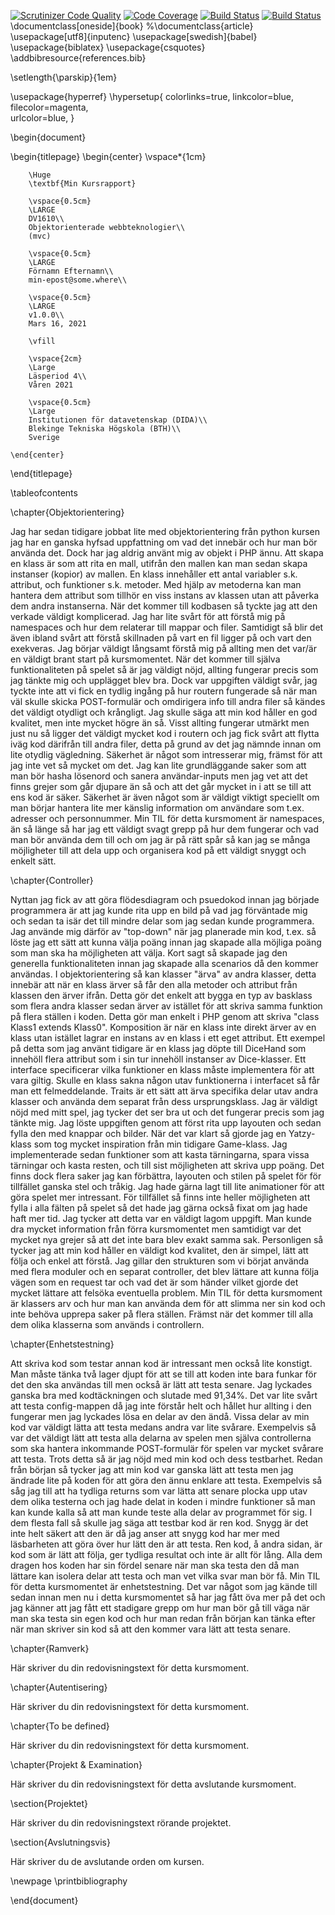 [![Scrutinizer Code Quality](https://scrutinizer-ci.com/g/Knucklefist01/mvc/badges/quality-score.png?b=main)](https://scrutinizer-ci.com/g/Knucklefist01/mvc/?branch=main)
[![Code Coverage](https://scrutinizer-ci.com/g/Knucklefist01/mvc/badges/coverage.png?b=main)](https://scrutinizer-ci.com/g/Knucklefist01/mvc/?branch=main)
[![Build Status](https://scrutinizer-ci.com/g/Knucklefist01/mvc/badges/build.png?b=main)](https://scrutinizer-ci.com/g/Knucklefist01/mvc/build-status/main)
[![Build Status](https://travis-ci.org/Knucklefist01/mvc.svg?branch=main)]()
\documentclass[oneside]{book}
%\documentclass{article}
\usepackage[utf8]{inputenc}
\usepackage[swedish]{babel}
\usepackage{biblatex}
\usepackage{csquotes}
\addbibresource{references.bib}

\setlength{\parskip}{1em}

\usepackage{hyperref}
\hypersetup{
    colorlinks=true,
    linkcolor=blue,
    filecolor=magenta,      
    urlcolor=blue,
}
 

\begin{document}

\begin{titlepage}
    \begin{center}
        \vspace*{1cm}
 
        \Huge
        \textbf{Min Kursrapport}
 
        \vspace{0.5cm}
        \LARGE
        DV1610\\
        Objektorienterade webbteknologier\\
        (mvc)
 
        \vspace{0.5cm}
        \LARGE
        Förnamn Efternamn\\
        min-epost@some.where\\

        \vspace{0.5cm}
        \LARGE
        v1.0.0\\
        Mars 16, 2021
 
        \vfill
 
        \vspace{2cm}
        \Large
        Läsperiod 4\\
        Våren 2021

        \vspace{0.5cm}
        \Large
        Institutionen för datavetenskap (DIDA)\\
        Blekinge Tekniska Högskola (BTH)\\
        Sverige
 
    \end{center}
\end{titlepage}

\tableofcontents



\chapter{Objektorientering}

Jag har sedan tidigare jobbat lite med objektorientering från python kursen jag har en ganska hyfsad uppfattning om vad det innebär och hur man bör använda det. Dock har jag aldrig använt mig av objekt i PHP ännu.
Att skapa en klass är som att rita en mall, utifrån den mallen kan man sedan skapa instanser (kopior) av mallen. En klass innehåller ett antal variabler s.k. attribut, och funktioner s.k. metoder. Med hjälp av metoderna kan man hantera dem attribut som tillhör en viss instans av klassen utan att påverka dem andra instanserna.
När det kommer till kodbasen så tyckte jag att den verkade väldigt komplicerad. Jag har lite svårt för att förstå mig på namespaces och hur dem relaterar till mappar och filer. Samtidigt så blir det även ibland svårt att förstå skillnaden på vart en fil ligger på och vart den exekveras. Jag börjar väldigt långsamt förstå mig på allting men det var/är en väldigt brant start på kursmomentet.
När det kommer till själva funktionaliteten på spelet så är jag väldigt nöjd, allting fungerar precis som jag tänkte mig och upplägget blev bra. Dock var uppgiften väldigt svår, jag tyckte inte att vi fick en tydlig ingång på hur routern fungerade så när man väl skulle skicka POST-formulär och omdirigera info till andra filer så kändes det väldigt otydligt och krångligt. Jag skulle säga att min kod håller en god kvalitet, men inte mycket högre än så. Visst allting fungerar utmärkt men just nu så ligger det väldigt mycket kod i routern och jag fick svårt att flytta iväg kod därifrån till andra filer, detta på grund av det jag nämnde innan om lite otydlig vägledning.
Säkerhet är något som intresserar mig, främst för att jag inte vet så mycket om det. Jag kan lite grundläggande saker som att man bör hasha lösenord och sanera användar-inputs men jag vet att det finns grejer som går djupare än så och att det går mycket in i att se till att ens kod är säker. Säkerhet är även något som är väldigt viktigt speciellt om man börjar hantera lite mer känslig information om användare som t.ex. adresser och personnummer.
Min TIL för detta kursmoment är namespaces, än så länge så har jag ett väldigt svagt grepp på hur dem fungerar och vad man bör använda dem till och om jag är på rätt spår så kan jag se många möjligheter till att dela upp och organisera kod på ett väldigt snyggt och enkelt sätt.

\chapter{Controller}

Nyttan jag fick av att göra flödesdiagram och psuedokod innan jag började programmera är att jag kunde rita upp en bild på vad jag förväntade mig och sedan ta isär det till mindre delar som jag sedan kunde programmera. Jag använde mig därför av "top-down" när jag planerade min kod, t.ex. så löste jag ett sätt att kunna välja poäng innan jag skapade alla möjliga poäng som man ska ha möjligheten att välja. Kort sagt så skapade jag den generella funktionaliteten innan jag skapade alla scenarios då den kommer användas.
I objektorientering så kan klasser "ärva" av andra klasser, detta innebär att när en klass ärver så får den alla metoder och attribut från klassen den ärver ifrån. Detta gör det enkelt att bygga en typ av basklass som flera andra klasser sedan ärver av istället för att skriva samma funktion på flera ställen i koden. Detta gör man enkelt i PHP genom att skriva "class Klass1 extends Klass0". Komposition är när en klass inte direkt ärver av en klass utan istället lagrar en instans av en klass i ett eget attribut. Ett exempel på detta som jag använt tidigare är en klass jag döpte till DiceHand som innehöll flera attribut som i sin tur innehöll instanser av Dice-klasser. Ett interface specificerar vilka funktioner en klass måste implementera för att vara giltig. Skulle en klass sakna någon utav funktionerna i interfacet så får man ett felmeddelande. Traits är ett sätt att ärva specifika delar utav andra klasser och använda dem separat från dess ursprungsklass.
Jag är väldigt nöjd med mitt spel, jag tycker det ser bra ut och det fungerar precis som jag tänkte mig. Jag löste uppgiften genom att först rita upp layouten och sedan fylla den med knappar och bilder. När det var klart så gjorde jag en Yatzy-klass som tog mycket inspiration från min tidigare Game-klass. Jag implementerade sedan funktioner som att kasta tärningarna, spara vissa tärningar och kasta resten, och till sist möjligheten att skriva upp poäng. Det finns dock flera saker jag kan förbättra, layouten och stilen på spelet för för tillfället ganska stel och tråkig. Jag hade gärna lagt till lite animationer för att göra spelet mer intressant. För tillfället så finns inte heller möjligheten att fylla i alla fälten på spelet så det hade jag gärna också fixat om jag hade haft mer tid. Jag tycker att detta var en väldigt lagom uppgift. Man kunde dra mycket information från förra kursmomentet men samtidigt var det mycket nya grejer så att det inte bara blev exakt samma sak. Personligen så tycker jag att min kod håller en väldigt kod kvalitet, den är simpel, lätt att följa och enkel att förstå.
Jag gillar den strukturen som vi börjat använda med flera moduler och en separat controller, det blev lättare att kunna följa vägen som en request tar och vad det är som händer vilket gjorde det mycket lättare att felsöka eventuella problem.
Min TIL för detta kursmoment är klassers arv och hur man kan använda dem för att slimma ner sin kod och inte behöva upprepa saker på flera ställen. Främst när det kommer till alla dem olika klasserna som används i controllern.

\chapter{Enhetstestning}

Att skriva kod som testar annan kod är intressant men också lite konstigt. Man måste tänka två lager djupt för att se till att koden inte bara funkar för det den ska användas till men också är lätt att testa senare.
Jag lyckades ganska bra med kodtäckningen och slutade med 91,34\%. Det var lite svårt att testa config-mappen då jag inte förstår helt och hållet hur allting i den fungerar men jag lyckades lösa en delar av den ändå.
Vissa delar av min kod var väldigt lätta att testa medans andra var lite svårare. Exempelvis så var det väldigt lätt att testa alla delarna av spelen men själva controllerna som ska hantera inkommande POST-formulär för spelen var mycket svårare att testa. Trots detta så är jag nöjd med min kod och dess testbarhet.
Redan från början så tycker jag att min kod var ganska lätt att testa men jag ändrade lite på koden för att göra den ännu enklare att testa. Exempelvis så såg jag till att ha tydliga returns som var lätta att senare plocka upp utav dem olika testerna och jag hade delat in koden i mindre funktioner så man kan kunde kalla så att man kunde teste alla delar av programmet för sig.
I dem flesta fall så skulle jag säga att testbar kod är ren kod. Snygg är det inte helt säkert att den är då jag anser att snygg kod har mer med läsbarheten att göra över hur lätt den är att testa. Ren kod, å andra sidan, är kod som är lätt att följa, ger tydliga resultat och inte är allt för lång. Alla dem dragen hos koden har sin fördel senare när man ska testa den då man lättare kan isolera delar att testa och man vet vilka svar man bör få.
Min TIL för detta kursmomentet är enhetstestning. Det var något som jag kände till sedan innan men nu i detta kursmomentet så har jag fått öva mer på det och jag känner att jag fått ett stadigare grepp om hur man bör gå till väga när man ska testa sin egen kod och hur man redan från början kan tänka efter när man skriver sin kod så att den kommer vara lätt att testa senare.

\chapter{Ramverk}

Här skriver du din redovisningstext för detta kursmoment.



\chapter{Autentisering}

Här skriver du din redovisningstext för detta kursmoment.



\chapter{To be defined}

Här skriver du din redovisningstext för detta kursmoment.



\chapter{Projekt \& Examination}

Här skriver du din redovisningstext för detta avslutande kursmoment.

\section{Projektet}

Här skriver du din redovisningstext rörande projektet.

\section{Avslutningsvis}

Här skriver du de avslutande orden om kursen.



\newpage
\printbibliography

\end{document}
